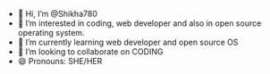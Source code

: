 - 👋 Hi, I’m @Shikha780
- 👀 I’m interested in coding, web developer and also in open source operating system.
- 🌱 I’m currently learning web developer and open source OS
- 💞️ I’m looking to collaborate on CODING
- 😄 Pronouns: SHE/HER
  

<!---
Shikha780/Shikha780 is a ✨ special ✨ repository because its `README.md` (this file) appears on your GitHub profile.
You can click the Preview link to take a look at your changes.
--->
